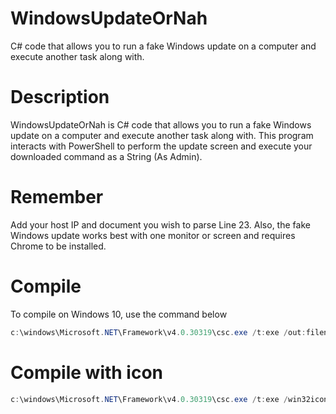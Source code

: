 # WindowsUpdateOrNah
C# code that allows you to run a fake Windows update on a computer and execute another task along with.

# Description
WindowsUpdateOrNah is C# code that allows you to run a fake Windows update on a computer and execute another task along with.
This program interacts with PowerShell to perform the update screen and execute your downloaded command as a String (As Admin).

# Remember
Add your host IP and document you wish to parse Line 23. Also, the fake Windows update works best with one monitor or screen and requires Chrome to be installed.

# Compile
To compile on Windows 10, use the command below
```Powershell
c:\windows\Microsoft.NET\Framework\v4.0.30319\csc.exe /t:exe /out:filename.exe .\windowsupdateornah.cs.txt
```
# Compile with icon
```Powershell
c:\windows\Microsoft.NET\Framework\v4.0.30319\csc.exe /t:exe /win32icon:$env:USERPROFILE\Downloads\msu.ico /out:filename.exe .\windowsupdateornah.cs.txt
```
